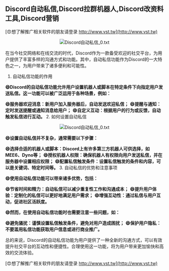 ## **Discord自动私信,Discord拉群机器人,Discord改资料工具,Discord营销**

[😍想了解推广相关软件的朋友请登录 http://www.vst.tw](http://www.vst.tw)

 <center><img src="https://vst.tw/MP4/tuiguang/png/2.png" alt="Discord自动私信_0.txt"></center>

在当今社交网络和在线交流的时代，Discord作为一款备受欢迎的社交平台，为用户提供了丰富多样的沟通方式和功能。其中，自动私信功能作为Discord的一大特色之一，为用户带来了诸多便利和可能性。

1. 自动私信功能的作用

**😄Discord的自动私信功能允许用户设置机器人或脚本在特定条件下向指定用户发送私信。这一功能可以被广泛运用于各种场景，例如：**

**😄服务器欢迎消息：新用户加入服务器后，自动发送欢迎私信；**
**😄提醒与通知：定时发送提醒或通知消息给用户；**
**😄自定义互动：根据用户的行为或反馈，自动触发私信进行互动。**
2. 如何设置自动私信

 <center><img src="https://vst.tw/MP4/tuiguang/png/5.png" alt="Discord自动私信_0.txt"></center>

**😄设置自动私信并不复杂，通常需要以下步骤：**

**😄选择合适的机器人或脚本：Discord上有许多第三方机器人可供选择，如MEE6、Dyno等；**
**😄授权机器人权限：确保机器人有权限向用户发送私信，并在服务器中设置相应权限；**
**😄配置私信触发条件：设置私信触发的条件和内容，可以是关键词、特定时间等。**
3. 自动私信的优势和注意事项

**😄使用自动私信功能可以带来诸多优势，包括：**

**😄节省时间和精力：自动私信可以减少重复性工作和沟通成本；**
**😄提升用户体验：定制化的私信可以更好地满足用户需求；**
**😄增强互动性：通过私信与用户互动，促进社区活跃度。**

**😄然而，在使用自动私信功能时也需要注意一些问题，如：**

**😄避免骚扰：谨慎设置私信触发条件，避免对用户造成困扰；**
**😄保护用户隐私：不要滥用私信功能获取用户信息或进行商业推广。**

总的来说，Discord的自动私信功能为用户提供了一种全新的沟通方式，可以有效提升社交平台的互动性和便捷性。合理使用这一功能，将为用户带来更加愉快和高效的交流体验。

[😍想了解推广相关软件的朋友请登录 http://www.vst.tw](http://www.vst.tw)



